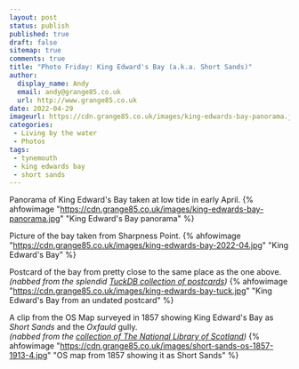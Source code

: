 ```yaml
---
layout: post
status: publish
published: true 
draft: false
sitemap: true
comments: true
title: "Photo Friday: King Edward's Bay (a.k.a. Short Sands)"
author:
  display_name: Andy
  email: andy@grange85.co.uk
  url: http://www.grange85.co.uk
date: 2022-04-29
imageurl: https://cdn.grange85.co.uk/images/king-edwards-bay-panorama.jpg 
categories:
 - Living by the water
 - Photos
tags:
 - tynemouth
 - king edwards bay
 - short sands
---
```

Panorama of King Edward's Bay taken at low tide in early April.
{% ahfowimage "https://cdn.grange85.co.uk/images/king-edwards-bay-panorama.jpg" "King Edward's Bay panorama" %}

Picture of the bay taken from Sharpness Point.
{% ahfowimage "https://cdn.grange85.co.uk/images/king-edwards-bay-2022-04.jpg" "King Edward's Bay" %}

Postcard of the bay from pretty close to the same place as the one above.  
_(nabbed from the splendid [TuckDB collection of postcards](https://tuckdbpostcards.org/items/137463/pictures/326498))_
{% ahfowimage "https://cdn.grange85.co.uk/images/king-edwards-bay-tuck.jpg" "King Edward's Bay from an undated postcard" %}

A clip from the OS Map surveyed in 1857 showing King Edward's Bay as _Short Sands_ and the _Oxfauld_ gully.  
_(nabbed from the [collection of The National Library of Scotland](https://maps.nls.uk/view/101028870#zoom=4&lat=2254&lon=3190&layers=BT))_
{% ahfowimage "https://cdn.grange85.co.uk/images/short-sands-os-1857-1913-4.jpg" "OS map from 1857 showing it as Short Sands" %}
